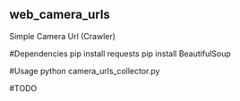 ## web_camera_urls

Simple Camera Url (Crawler)

#Dependencies
pip install requests
pip install BeautifulSoup

#Usage
python camera_urls_collector.py

#TODO

